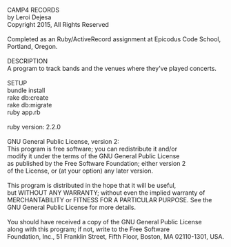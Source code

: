 CAMP4 RECORDS<br>
by Leroi Dejesa<br>
Copyright 2015, All Rights Reserved<br>
<br>
Completed as an Ruby/ActiveRecord assignment at Epicodus Code School, Portland, Oregon.<br>
<br>
DESCRIPTION<br>
A program to track bands and the venues where they've played concerts.<br>
<br>
SETUP<br>
bundle install<br>
rake db:create<br>
rake db:migrate<br>
ruby app.rb<br>
<br>
ruby version: 2.2.0<br>
<br>
GNU General Public License, version 2:<br>
This program is free software; you can redistribute it and/or<br>
modify it under the terms of the GNU General Public License<br>
as published by the Free Software Foundation; either version 2<br>
of the License, or (at your option) any later version.<br>
<br>
This program is distributed in the hope that it will be useful,<br>
but WITHOUT ANY WARRANTY; without even the implied warranty of<br>
MERCHANTABILITY or FITNESS FOR A PARTICULAR PURPOSE.  See the<br>
GNU General Public License for more details.<br>
<br>
You should have received a copy of the GNU General Public License<br>
along with this program; if not, write to the Free Software<br>
Foundation, Inc., 51 Franklin Street, Fifth Floor, Boston, MA  02110-1301, USA.
